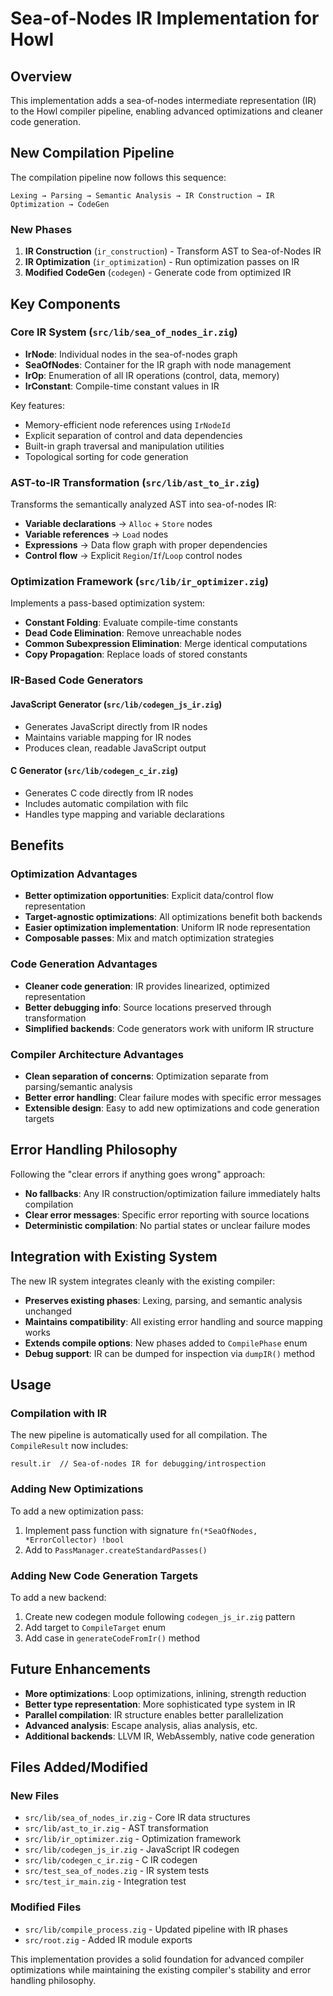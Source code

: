 # Sea-of-Nodes IR Implementation for Howl

## Overview

This implementation adds a sea-of-nodes intermediate representation (IR) to the Howl compiler pipeline, enabling advanced optimizations and cleaner code generation.

## New Compilation Pipeline

The compilation pipeline now follows this sequence:

```
Lexing → Parsing → Semantic Analysis → IR Construction → IR Optimization → CodeGen
```

### New Phases

1. **IR Construction** (`ir_construction`) - Transform AST to Sea-of-Nodes IR
2. **IR Optimization** (`ir_optimization`) - Run optimization passes on IR
3. **Modified CodeGen** (`codegen`) - Generate code from optimized IR

## Key Components

### Core IR System (`src/lib/sea_of_nodes_ir.zig`)

- **IrNode**: Individual nodes in the sea-of-nodes graph
- **SeaOfNodes**: Container for the IR graph with node management
- **IrOp**: Enumeration of all IR operations (control, data, memory)
- **IrConstant**: Compile-time constant values in IR

Key features:
- Memory-efficient node references using `IrNodeId`
- Explicit separation of control and data dependencies
- Built-in graph traversal and manipulation utilities
- Topological sorting for code generation

### AST-to-IR Transformation (`src/lib/ast_to_ir.zig`)

Transforms the semantically analyzed AST into sea-of-nodes IR:
- **Variable declarations** → `Alloc` + `Store` nodes
- **Variable references** → `Load` nodes  
- **Expressions** → Data flow graph with proper dependencies
- **Control flow** → Explicit `Region`/`If`/`Loop` control nodes

### Optimization Framework (`src/lib/ir_optimizer.zig`)

Implements a pass-based optimization system:
- **Constant Folding**: Evaluate compile-time constants
- **Dead Code Elimination**: Remove unreachable nodes
- **Common Subexpression Elimination**: Merge identical computations
- **Copy Propagation**: Replace loads of stored constants

### IR-Based Code Generators

#### JavaScript Generator (`src/lib/codegen_js_ir.zig`)
- Generates JavaScript directly from IR nodes
- Maintains variable mapping for IR nodes
- Produces clean, readable JavaScript output

#### C Generator (`src/lib/codegen_c_ir.zig`)  
- Generates C code directly from IR nodes
- Includes automatic compilation with filc
- Handles type mapping and variable declarations

## Benefits

### Optimization Advantages
- **Better optimization opportunities**: Explicit data/control flow representation
- **Target-agnostic optimizations**: All optimizations benefit both backends
- **Easier optimization implementation**: Uniform IR node representation
- **Composable passes**: Mix and match optimization strategies

### Code Generation Advantages
- **Cleaner code generation**: IR provides linearized, optimized representation
- **Better debugging info**: Source locations preserved through transformation
- **Simplified backends**: Code generators work with uniform IR structure

### Compiler Architecture Advantages
- **Clean separation of concerns**: Optimization separate from parsing/semantic analysis
- **Better error handling**: Clear failure modes with specific error messages
- **Extensible design**: Easy to add new optimizations and code generation targets

## Error Handling Philosophy

Following the "clear errors if anything goes wrong" approach:
- **No fallbacks**: Any IR construction/optimization failure immediately halts compilation
- **Clear error messages**: Specific error reporting with source locations
- **Deterministic compilation**: No partial states or unclear failure modes

## Integration with Existing System

The new IR system integrates cleanly with the existing compiler:
- **Preserves existing phases**: Lexing, parsing, and semantic analysis unchanged
- **Maintains compatibility**: All existing error handling and source mapping works
- **Extends compile options**: New phases added to `CompilePhase` enum
- **Debug support**: IR can be dumped for inspection via `dumpIR()` method

## Usage

### Compilation with IR
The new pipeline is automatically used for all compilation. The `CompileResult` now includes:
```zig
result.ir  // Sea-of-nodes IR for debugging/introspection
```

### Adding New Optimizations
To add a new optimization pass:
1. Implement pass function with signature `fn(*SeaOfNodes, *ErrorCollector) !bool`
2. Add to `PassManager.createStandardPasses()`

### Adding New Code Generation Targets
To add a new backend:
1. Create new codegen module following `codegen_js_ir.zig` pattern
2. Add target to `CompileTarget` enum
3. Add case in `generateCodeFromIr()` method

## Future Enhancements

- **More optimizations**: Loop optimizations, inlining, strength reduction
- **Better type representation**: More sophisticated type system in IR
- **Parallel compilation**: IR structure enables better parallelization
- **Advanced analysis**: Escape analysis, alias analysis, etc.
- **Additional backends**: LLVM IR, WebAssembly, native code generation

## Files Added/Modified

### New Files
- `src/lib/sea_of_nodes_ir.zig` - Core IR data structures
- `src/lib/ast_to_ir.zig` - AST transformation
- `src/lib/ir_optimizer.zig` - Optimization framework
- `src/lib/codegen_js_ir.zig` - JavaScript IR codegen
- `src/lib/codegen_c_ir.zig` - C IR codegen
- `src/test_sea_of_nodes.zig` - IR system tests
- `src/test_ir_main.zig` - Integration test

### Modified Files
- `src/lib/compile_process.zig` - Updated pipeline with IR phases
- `src/root.zig` - Added IR module exports

This implementation provides a solid foundation for advanced compiler optimizations while maintaining the existing compiler's stability and error handling philosophy.